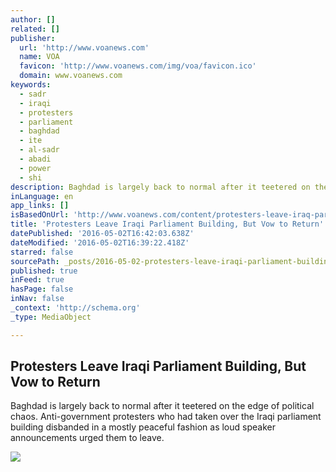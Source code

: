 ```yaml
---
author: []
related: []
publisher:
  url: 'http://www.voanews.com'
  name: VOA
  favicon: 'http://www.voanews.com/img/voa/favicon.ico'
  domain: www.voanews.com
keywords:
  - sadr
  - iraqi
  - protesters
  - parliament
  - baghdad
  - ite
  - al-sadr
  - abadi
  - power
  - shi
description: Baghdad is largely back to normal after it teetered on the edge of political chaos. Anti-government protesters who had taken over the Iraqi parliament building disbanded in a mostly peaceful fashion as loud speaker announcements urged them to leave.
inLanguage: en
app_links: []
isBasedOnUrl: 'http://www.voanews.com/content/protesters-leave-iraq-parliament-building/3311425.html'
title: 'Protesters Leave Iraqi Parliament Building, But Vow to Return'
datePublished: '2016-05-02T16:42:03.638Z'
dateModified: '2016-05-02T16:39:22.418Z'
starred: false
sourcePath: _posts/2016-05-02-protesters-leave-iraqi-parliament-building-but-vow-to-retur.md
published: true
inFeed: true
hasPage: false
inNav: false
_context: 'http://schema.org'
_type: MediaObject

---
```

<article style=""><h1>Protesters Leave Iraqi Parliament Building, But Vow to Return</h1><p>Baghdad is largely back to normal after it teetered on the edge of political chaos. Anti-government protesters who had taken over the Iraqi parliament building disbanded in a mostly peaceful fashion as loud speaker announcements urged them to leave.</p><img src="http://gdb.voanews.com/0F327C88-170C-4C0C-8E88-F31B97498775_cx0_cy3_cw0_mw1024_mh1024_s.jpg" /></article>